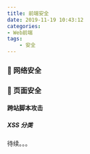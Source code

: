 ```yaml
---
title: 前端安全
date: 2019-11-19 10:43:12
categories:
- Web前端
tags: 
    - 安全
---
```


### 🌾 网络安全

### 🌾 页面安全

#### 跨站脚本攻击
##### XSS 分类
待续。。。